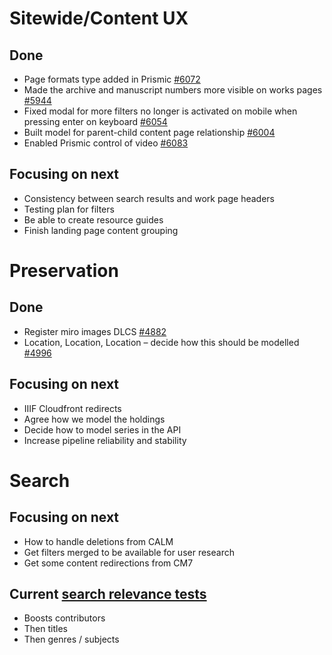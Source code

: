 # Sitewide/Content UX
## Done
- Page formats type added in Prismic [#6072](https://github.com/wellcomecollection/wellcomecollection.org/pull/6072)
-	Made the archive and manuscript numbers more visible on works pages [#5944](https://github.com/wellcomecollection/wellcomecollection.org/issues/5944)
-	Fixed modal for more filters no longer is activated on mobile when pressing enter on keyboard [#6054](https://github.com/wellcomecollection/wellcomecollection.org/pull/6054)
-	Built model for parent-child content page relationship [#6004](https://github.com/wellcomecollection/wellcomecollection.org/issues/6004)
-	Enabled Prismic control of video [#6083](https://github.com/wellcomecollection/wellcomecollection.org/issues/6083)

## Focusing on next
- Consistency between search results and work page headers
-	Testing plan for filters
-	Be able to create resource guides
-	Finish landing page content grouping


# Preservation 
## Done
-	Register miro images DLCS [#4882](https://github.com/wellcomecollection/platform/issues/4882)
-	Location, Location, Location – decide how this should be modelled [#4996](https://github.com/wellcomecollection/platform/issues/4996)

## Focusing on next
-	IIIF Cloudfront redirects
-	Agree how we model the holdings
-	Decide how to model series in the API
-	Increase pipeline reliability and stability


# Search

## Focusing on next
-	How to handle deletions from CALM
-	Get filters merged to be available for user research
-	Get some content redirections from CM7

## Current [search relevance tests](https://docs.wellcomecollection.org/catalogue/search/tests)
- Boosts contributors
- Then titles
- Then genres / subjects
